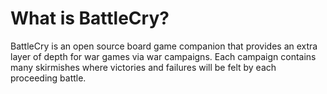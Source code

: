 # What is BattleCry?
BattleCry is an open source board game companion that provides an extra layer of depth for war games via war campaigns.
Each campaign contains many skirmishes where victories and failures will be felt by each proceeding battle.
